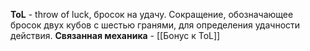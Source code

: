 **ToL** - throw of luck, бросок на удачу. Сокращение, обозначающее бросок двух кубов с шестью гранями, для определения удачности действия.
**Связанная механика** - [[Бонус к ToL]]